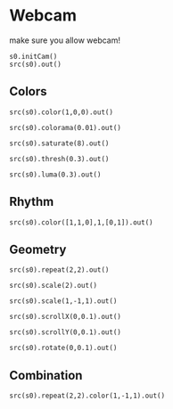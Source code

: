 Webcam
========

make sure you allow webcam!

```hydra
s0.initCam()
src(s0).out()
```



Colors
--------

```hydra
src(s0).color(1,0,0).out()
```

```hydra
src(s0).colorama(0.01).out()
```

```hydra
src(s0).saturate(8).out()
```

```hydra
src(s0).thresh(0.3).out()
```

```hydra
src(s0).luma(0.3).out()
```

Rhythm
--------

```hydra
src(s0).color([1,1,0],1,[0,1]).out()
```


Geometry
--------

```hydra
src(s0).repeat(2,2).out()
```

```hydra
src(s0).scale(2).out()
```

```hydra
src(s0).scale(1,-1,1).out()
```

```hydra
src(s0).scrollX(0,0.1).out()
```

```hydra
src(s0).scrollY(0,0.1).out()
```


```hydra
src(s0).rotate(0,0.1).out()
```


Combination
--------

```hydra
src(s0).repeat(2,2).color(1,-1,1).out()
```
